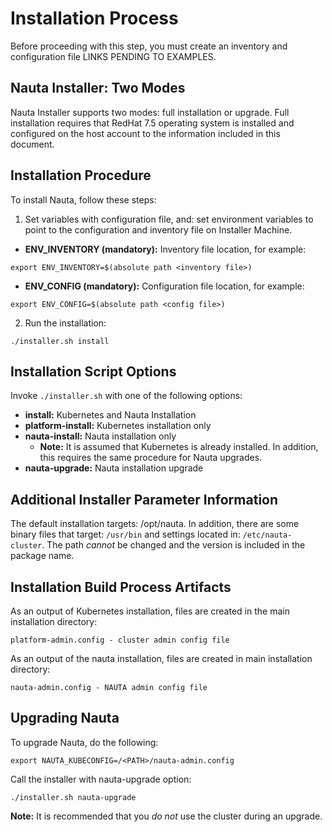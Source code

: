 # Installation Process

Before proceeding with this step, you must create an inventory and configuration file LINKS PENDING TO EXAMPLES.

## Nauta Installer: Two Modes
Nauta Installer supports two modes: full installation or upgrade. Full installation requires that RedHat 7.5 operating system is installed and configured on the host account to the information included in this document. 


## Installation Procedure

To install Nauta, follow these steps:
1. Set variables with configuration file, and: set environment variables to point to the configuration and inventory file on   Installer Machine.

* **ENV_INVENTORY (mandatory):** Inventory file location, for example:

  
`export ENV_INVENTORY=$(absolute path <inventory file>)`
  
* **ENV_CONFIG (mandatory):** Configuration file location, for example:

  
`export ENV_CONFIG=$(absolute path <config file>)`
   
2. Run the installation:

`./installer.sh install`

## Installation Script Options

Invoke `./installer.sh` with one of the following options:

* **install:** Kubernetes and Nauta Installation
* **platform-install:** Kubernetes installation only
* **nauta-install:** Nauta installation only
    - **Note:** It is assumed that Kubernetes is already installed. In addition, this requires the same procedure for Nauta upgrades.
* **nauta-upgrade:** Nauta installation upgrade

## Additional Installer Parameter Information 

The default installation targets: /opt/nauta. In addition, there are some binary files that target: `/usr/bin` and settings located in: `/etc/nauta-cluster`. The path _cannot_ be changed and the version is included in the package name.


## Installation Build Process Artifacts

As an output of Kubernetes installation, files are created in the main installation directory:

`platform-admin.config - cluster admin config file`

As an output of the nauta installation, files are created in main installation directory:

`nauta-admin.config - NAUTA admin config file`

## Upgrading Nauta

To upgrade Nauta, do the following:

`export NAUTA_KUBECONFIG=/<PATH>/nauta-admin.config`
   
Call the installer with nauta-upgrade option:

`./installer.sh nauta-upgrade`

**Note:** It is recommended that you _do not_ use the cluster during an upgrade.
